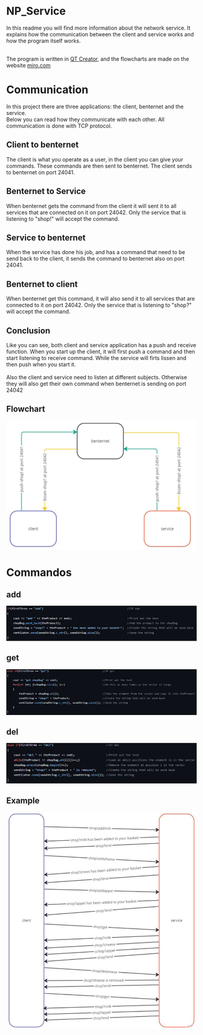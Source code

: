 # NP_Service
<p>In this readme you will find more information about the network service. It explains how the communication between the client and service works and how the program itself works.<br><br>

The program is written in [QT Creator](https://www.qt.io/product/development-tools), and the flowcharts are made on the website [miro.com](https://miro.com/templates/flowcharts/)</p>

# Communication
<p>In this project there are three applications: the client, benternet and the service.<br>
Below you can read how they communicate with each other. All communication is done with TCP protocol.</p>

## Client to benternet
<p>The client is what you operate as a user, in the client you can give your commands. These commands are then sent to benternet. The client sends to benternet on port 24041.</p>

## Benternet to Service
<p>When benternet gets the command from the client it will sent it to all services that are connected on it on port 24042. Only the service that is listening to "shop!" will accept the command.</p>

## Service to benternet
<p>When the service has done his job, and has a command that need to be send back to the client, it sends the command to benternet also on port 24041.</p>

## Benternet to client
<p>When benternet get this command, it will also send it to all services that are connected to it on port 24042. Only the service that is listening to "shop?" will accept the command.</p>

## Conclusion
<p>Like you can see, both client and service application has a push and receive function. When you start up the client, it will first push a command and then start listening to receive command. While the service  will firts lissen and then push when you start it.<br><br>
Also the client and service need to listen at different subjects. Otherwise they will also get their own command when benternet is sending on port 24042</p>

## Flowchart
![Flowchart](image/flowchart.JPG)

# Commandos
## add
![add](image/add.JPG)
## get
![get](image/get.JPG)
## del
![del](image/del.JPG)

## Example
![Example](image/example.JPG)

```cpp